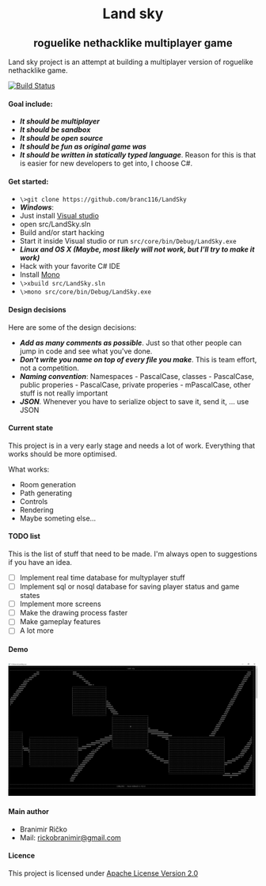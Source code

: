 <h1 align="center"> Land sky </h1>

<h2 align="center">roguelike nethacklike multiplayer game</h4>

Land sky project is an attempt at building a multiplayer version of roguelike nethacklike game.

[![Build Status](https://travis-ci.org/branc116/LandSky.svg?branch=master)](https://travis-ci.org/branc116/LandSky)

#### Goal include:
* ***It should be multiplayer***
* ***It should be sandbox***
* ***It should be open source***
* ***It should be fun as original game was***
* ***It should be written in statically typed language***. 
Reason for this is that is easier for new developers to get into, I choose C#.

#### Get started:
* ``` \>git clone https://github.com/branc116/LandSky ```
* ***Windows***: 
 * Just install [Visual studio](https://www.visualstudio.com/en-us/products/visual-studio-community-vs.aspx) 
 * open src/LandSky.sln  
 * Build and/or start hacking
 * Start it inside Visual studio or run ``` src/core/bin/Debug/LandSky.exe ```
* ***Linux and OS X (Maybe, most likely will not work, but I'll try to make it work)***
 * Hack with your favorite C# IDE
 * Install [Mono](http://www.mono-project.com/download/)
 * ``` \>xbuild src/LandSky.sln ```
 * ``` \>mono src/core/bin/Debug/LandSky.exe ```

#### Design decisions
Here are some of the design decisions:
* ***Add as many comments as possible***. Just so that other people can jump in code and see what you've done.
* ***Don't write you name on top of every file you make***. This is team effort, not a competition.
* ***Naming convention***: Namespaces - PascalCase, classes - PascalCase, public properies - PascalCase, private properies - mPascalCase, other stuff is not really important
* ***JSON***. Whenever you have to serialize object to save it, send it, ... use JSON

#### Current state
This project is in a very early stage and needs a lot of work. Everything that works should be more optimised.

What works:
* Room generation
* Path generating
* Controls
* Rendering
* Maybe someting else...

#### TODO list
This is the list of stuff that need to be made. I'm always open to suggestions if you have an idea.
- [ ] Implement real time database for multyplayer stuff
- [ ] Implement sql or nosql database for saving player status and game states
- [ ] Implement more screens
- [ ] Make the drawing process faster
- [ ] Make gameplay features
- [ ] A lot more

#### Demo
![Alt text](imgs/Demo130816_3.jpg)

#### Main author
* Branimir Ričko
* Mail: rickobranimir@gmail.com
 
#### Licence
This project is licensed under [Apache License Version 2.0](LICENSE.md)